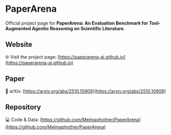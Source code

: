 # PaperArena

Official project page for **PaperArena: An Evaluation Benchmark for Tool-Augmented Agentic Reasoning on Scientific Literature**.

## Website

🌐 Visit the project page: [https://paperarena-ai.github.io](https://paperarena-ai.github.io)

## Paper

📄 arXiv: [https://arxiv.org/abs/2510.10909](https://arxiv.org/abs/2510.10909)

## Repository

💻 Code & Data: [https://github.com/Melmaphother/PaperArena](https://github.com/Melmaphother/PaperArena)
